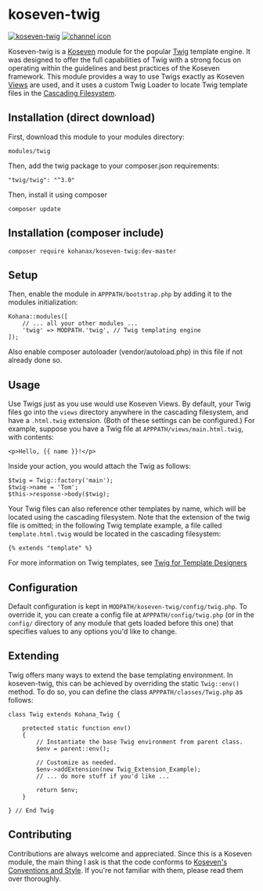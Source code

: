 koseven-twig
============

[![koseven-twig](https://github.com/kohanax/koseven-twig/actions/workflows/test.yml/badge.svg)](https://github.com/kohanax/koseven-twig/actions/workflows/test.yml)
[![channel icon](https://kohanaworld.github.io/telegram-badge/chat.png)](https://t.me/kohanaworld)

Koseven-twig is a [Koseven][1] module for the popular [Twig][2] template
engine. It was designed to offer the full capabilities of Twig with a strong
focus on operating within the guidelines and best practices of the Koseven
framework. This module provides a way to use Twigs exactly as Koseven [Views][3]
are used, and it uses a custom Twig Loader to locate Twig template files in the
[Cascading Filesystem][4].

Installation (direct download)
------------------------------

First, download this module to your modules directory:

	modules/twig

Then, add the twig package to your composer.json requirements:

	"twig/twig": "^3.0"

Then, install it using composer

	composer update

Installation (composer include)
-------------------------------

	composer require kohanax/koseven-twig:dev-master

Setup
-----

Then, enable the module in `APPPATH/bootstrap.php` by adding it to the modules
initialization:

	Kohana::modules([
		// ... all your other modules ...
		'twig' => MODPATH.'twig', // Twig templating engine
	]);

Also enable composer autoloader (vendor/autoload.php) in this file if not
already done so.

Usage
-----

Use Twigs just as you use would use Koseven Views. By default, your Twig files
go into the `views` directory anywhere in the cascading filesystem, and have
a `.html.twig` extension. (Both of these settings can be configured.) For
example, suppose you have a Twig file at `APPPATH/views/main.html.twig`, with
contents:

	<p>Hello, {{ name }}!</p>

Inside your action, you would attach the Twig as follows:

	$twig = Twig::factory('main');
	$twig->name = 'Tom';
	$this->response->body($twig);

Your Twig files can also reference other templates by name, which will be
located using the cascading filesystem. Note that the extension of the twig
file is omitted; in the following Twig template example, a file called
`template.html.twig` would be located in the cascading filesystem:

	{% extends "template" %}

For more information on Twig templates, see [Twig for Template Designers][5]

Configuration
-------------

Default configuration is kept in `MODPATH/koseven-twig/config/twig.php`. To
override it, you can create a config file at `APPPATH/config/twig.php` (or in
the `config/` directory of any module that gets loaded before this one) that
specifies values to any options you'd like to change.

Extending
---------

Twig offers many ways to extend the base templating environment. In
koseven-twig, this can be achieved by overriding the static `Twig::env()`
method. To do so, you can define the class `APPPATH/classes/Twig.php` as
follows:

	class Twig extends Kohana_Twig {

		protected static function env()
		{
			// Instantiate the base Twig environment from parent class.
			$env = parent::env();

			// Customize as needed.
			$env->addExtension(new Twig_Extension_Example);
			// ... do more stuff if you'd like ...

			return $env;
		}

	} // End Twig

Contributing
------------

Contributions are always welcome and appreciated. Since this is a Koseven
module, the main thing I ask is that the code conforms to
[Koseven's Conventions and Style][6]. If you're not familiar with them,
please read them over thoroughly.

[1]: http://koseven.ga
[2]: https://twig.symfony.com/
[3]: https://docs.koseven.ga/guide/kohana/mvc/views
[4]: https://docs.koseven.ga/guide/kohana/files
[5]: https://twig.symfony.com/doc/3.x/templates.html
[6]: https://docs.koseven.ga/guide/kohana/conventions
[7]: https://github.com/kohanax/koseven-twig
